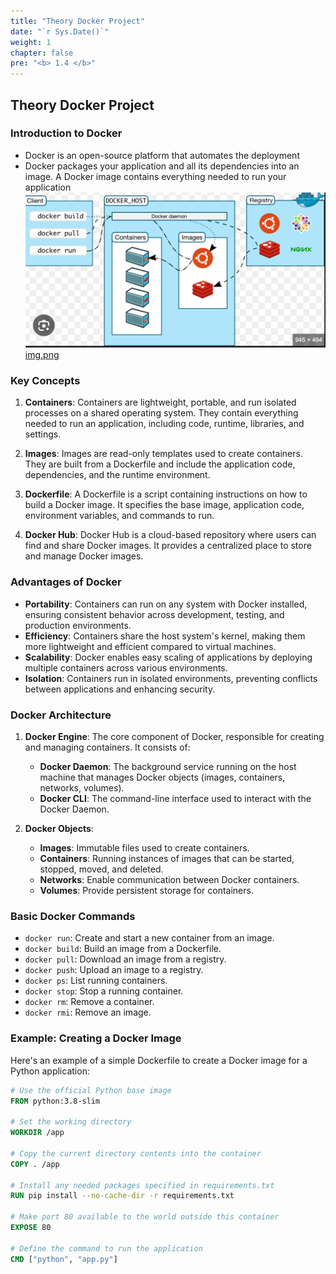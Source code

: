 ```yaml
---
title: "Theory Docker Project"
date: "`r Sys.Date()`"
weight: 1
chapter: false
pre: "<b> 1.4 </b>"
---
```


## Theory Docker Project

### Introduction to Docker

- Docker is an open-source platform that automates the deployment
- Docker packages your application and all its dependencies into an image. A Docker image contains everything needed to run your application
![Docker](../../../static/images/Docker/img.png)
 [img.png](img.png)
### Key Concepts

1. **Containers**: Containers are lightweight, portable, and run isolated processes on a shared operating system. They contain everything needed to run an application, including code, runtime, libraries, and settings.

2. **Images**: Images are read-only templates used to create containers. They are built from a Dockerfile and include the application code, dependencies, and the runtime environment.

3. **Dockerfile**: A Dockerfile is a script containing instructions on how to build a Docker image. It specifies the base image, application code, environment variables, and commands to run.

4. **Docker Hub**: Docker Hub is a cloud-based repository where users can find and share Docker images. It provides a centralized place to store and manage Docker images.

### Advantages of Docker

- **Portability**: Containers can run on any system with Docker installed, ensuring consistent behavior across development, testing, and production environments.
- **Efficiency**: Containers share the host system's kernel, making them more lightweight and efficient compared to virtual machines.
- **Scalability**: Docker enables easy scaling of applications by deploying multiple containers across various environments.
- **Isolation**: Containers run in isolated environments, preventing conflicts between applications and enhancing security.

### Docker Architecture

1. **Docker Engine**: The core component of Docker, responsible for creating and managing containers. It consists of:
    - **Docker Daemon**: The background service running on the host machine that manages Docker objects (images, containers, networks, volumes).
    - **Docker CLI**: The command-line interface used to interact with the Docker Daemon.

2. **Docker Objects**:
    - **Images**: Immutable files used to create containers.
    - **Containers**: Running instances of images that can be started, stopped, moved, and deleted.
    - **Networks**: Enable communication between Docker containers.
    - **Volumes**: Provide persistent storage for containers.

### Basic Docker Commands

- `docker run`: Create and start a new container from an image.
- `docker build`: Build an image from a Dockerfile.
- `docker pull`: Download an image from a registry.
- `docker push`: Upload an image to a registry.
- `docker ps`: List running containers.
- `docker stop`: Stop a running container.
- `docker rm`: Remove a container.
- `docker rmi`: Remove an image.

### Example: Creating a Docker Image

Here's an example of a simple Dockerfile to create a Docker image for a Python application:

```dockerfile
# Use the official Python base image
FROM python:3.8-slim

# Set the working directory
WORKDIR /app

# Copy the current directory contents into the container
COPY . /app

# Install any needed packages specified in requirements.txt
RUN pip install --no-cache-dir -r requirements.txt

# Make port 80 available to the world outside this container
EXPOSE 80

# Define the command to run the application
CMD ["python", "app.py"]
